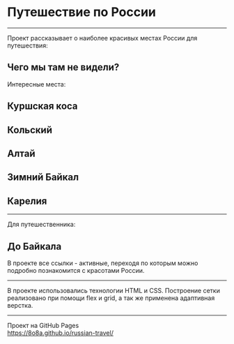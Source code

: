 # Путешествие по России
___

Проект рассказывает о наиболее красивых местах России для путешествия: <br>
## Чего мы там не видели?

Интересные места: <br>
## Куршская коса
## Кольский
## Алтай
## Зимний Байкал
## Карелия

___
Для путешественника: <br>
## До Байкала


В проекте все ссылки - активные, переходя по которым можно подробно познакомится с красотами России.<br>
___
В проекте использовались технологии HTML и CSS. Построение сетки реализовано при помощи flex и grid, а так же применена адаптивная верстка.

___
Проект на GitHub Pages <br>
https://8o8a.github.io/russian-travel/